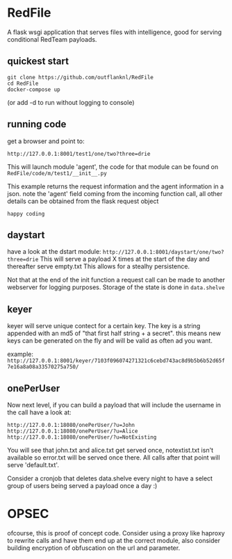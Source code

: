 # RedFile
A flask wsgi application that serves files with intelligence, good for serving conditional RedTeam payloads.

## quickest start
```
git clone https://github.com/outflanknl/RedFile
cd RedFile
docker-compose up
```
(or add -d to run without logging to console)

## running code
get a browser and point to:
```
http://127.0.0.1:8001/test1/one/two?three=drie
```
This will launch module 'agent', the code for that module can be found on 
`RedFile/code/m/test1/__init__.py`

This example returns the request information and the agent information in a json.
note the 'agent' field coming from the incoming function call, all other details can be obtained from the flask request object

 `` happy coding  ``

 ## daystart
 have a look at the dstart module:
 `http://127.0.0.1:8001/daystart/one/two?three=drie`
 This will serve a payload X times at the start of the day and thereafter serve empty.txt
 This allows for a stealhy persistence.

 Not that at the end of the init function a request call can be made to another webserver for logging purposes.
 Storage of the state is done in `data.shelve`

## keyer
keyer will serve unique contect for a certain key.
The key is a string appended with an md5 of "that first half string + a secret". this means new keys can be generated on the fly and will be valid as often ad you want.

example:
`http://127.0.0.1:8001/keyer/7103f096074271321c6cebd743ac8d9b5b6b52d65f7e16a8a08a33570275a750/`

## onePerUser
Now next level, if you can build a payload that will include the username in the call have a look at:
```
http://127.0.0.1:18080/onePerUser/?u=John
http://127.0.0.1:18080/onePerUser/?u=Alice
http://127.0.0.1:18080/onePerUser/?u=NotExisting
```
You will see that john.txt and alice.txt get served once, notextist.txt isn't available so error.txt will be served once there.
All calls after that point will serve 'default.txt'. 

Consider a cronjob that deletes data.shelve every night to have a select group of users being served a payload once a day :)

# OPSEC
ofcourse, this is proof of concept code. Consider using a proxy like haproxy to rewrite calls and have them end up at the correct module, also consider building encryption of obfuscation on the url and parameter.